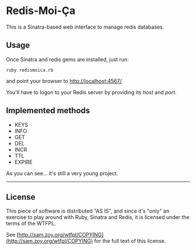 # Redis-Moi-Ça

This is a Sinatra-based web interface to manage redis databases.

## Usage

Once Sinatra and redis gems are installed, just run:

    ruby redismoica.rb

and point your browser to [http://localhost:4567/](http://localhost:4567/)

You'll have to logon to your Redis server by providing its *host* and *port*.

## Implemented methods

* KEYS
* INFO
* GET
* DEL
* INCR
* TTL
* EXPIRE

As you can see... it's still a very young project.

----

## License

This piece of software is distributed "AS IS", and since it's "only" an exercise
to play around with Ruby, Sinatra and Redis, it is licensed under the terms of
the WTFPL.

See [http://sam.zoy.org/wtfpl/COPYING](http://sam.zoy.org/wtfpl/COPYING) for the
full text of this license.
